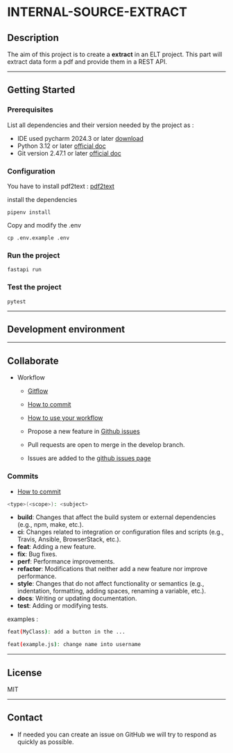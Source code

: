 # INTERNAL-SOURCE-EXTRACT

## Description

The aim of this project is to create a **extract** in an ELT project. This part will extract data form a pdf and provide them in a REST API.

---

## Getting Started

### Prerequisites

List all dependencies and their version needed by the project as :

* IDE used pycharm 2024.3 or later [download](https://www.jetbrains.com/pycharm/download/?section=windows)
* Python 3.12 or later [official doc](https://www.python.org/downloads/)
* Git version 2.47.1 or later [official doc](https://git-scm.com/)

### Configuration

You have to install pdf2text : [pdf2text](https://www.xpdfreader.com/download.html)

install the dependencies
````shell
pipenv install
````

Copy and modify the .env
````shell
cp .env.example .env
````

### Run the project

````shell
fastapi run
````

### Test the project

````shell
pytest
````

---

## Development environment

---

## Collaborate

* Workflow
    * [Gitflow](https://www.atlassian.com/fr/git/tutorials/comparing-workflows/gitflow-workflow#:~:text=Gitflow%20est%20l'un%20des,les%20hotfix%20vers%20la%20production.)
    * [How to commit](https://www.conventionalcommits.org/en/v1.0.0/)
    * [How to use your workflow](https://nvie.com/posts/a-successful-git-branching-model/)

    * Propose a new feature in [Github issues](https://github.com/CPNV-ES-BI1-SBB/EXTERNAL-SOURCE-LOAD-DATALAKE/issues)
    * Pull requests are open to merge in the develop branch.
    * Issues are added to the [github issues page](https://github.com/CPNV-ES-BI1-SBB/EXTERNAL-SOURCE-LOAD-DATALAKE/issues)

### Commits
* [How to commit](https://www.conventionalcommits.org/en/v1.0.0/)
```bash
<type>(<scope>): <subject>
```

- **build**: Changes that affect the build system or external dependencies (e.g., npm, make, etc.).
- **ci**: Changes related to integration or configuration files and scripts (e.g., Travis, Ansible, BrowserStack, etc.).
- **feat**: Adding a new feature.
- **fix**: Bug fixes.
- **perf**: Performance improvements.
- **refactor**: Modifications that neither add a new feature nor improve performance.
- **style**: Changes that do not affect functionality or semantics (e.g., indentation, formatting, adding spaces, renaming a variable, etc.).
- **docs**: Writing or updating documentation.
- **test**: Adding or modifying tests.

examples :
```bash
feat(MyClass): add a button in the ...
````
```bash
feat(example.js): change name into username
````

---

## License
MIT

---

## Contact

* If needed you can create an issue on GitHub we will try to respond as quickly as possible.